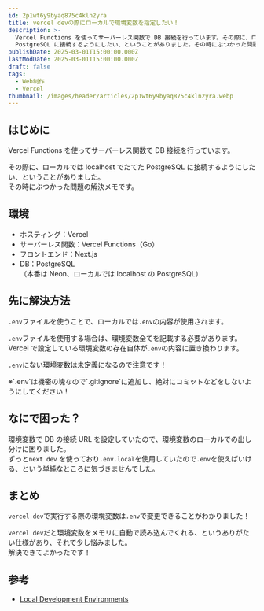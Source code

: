 ```yaml
---
id: 2p1wt6y9byaq875c4kln2yra
title: vercel devの際にローカルで環境変数を指定したい！
description: >-
  Vercel Functions を使ってサーバーレス関数で DB 接続を行っています。その際に、ローカルでは localhost でたてた
  PostgreSQL に接続するようにしたい、ということがありました。その時にぶつかった問題の解決メモです。
publishDate: 2025-03-01T15:00:00.000Z
lastModDate: 2025-03-01T15:00:00.000Z
draft: false
tags:
  - Web制作
  - Vercel
thumbnail: /images/header/articles/2p1wt6y9byaq875c4kln2yra.webp
---
```


## はじめに

Vercel Functions を使ってサーバーレス関数で DB 接続を行っています。

その際に、ローカルでは localhost でたてた PostgreSQL に接続するようにしたい、ということがありました。  
その時にぶつかった問題の解決メモです。

## 環境

-   ホスティング：Vercel
-   サーバーレス関数：Vercel Functions（Go）
-   フロントエンド：Next.js
-   DB：PostgreSQL  
    （本番は Neon、ローカルでは localhost の PostgreSQL）

## 先に解決方法

`.env`ファイルを使うことで、ローカルでは`.env`の内容が使用されます。

`.env`ファイルを使用する場合は、環境変数全てを記載する必要があります。  
Vercel で設定している環境変数の存在自体が`.env`の内容に置き換わります。

`.env`にない環境変数は未定義になるので注意です！

<TextBlock blockType="error">
※`.env`は機密の塊なので`.gitignore`に追加し、絶対にコミットなどをしないようにしてください！
</TextBlock>

## なにで困った？

環境変数で DB の接続 URL を設定していたので、環境変数のローカルでの出し分けに困りました。  
ずっと`next dev` を使っており`.env.local`を使用していたので`.env`を使えばいける、という単純なところに気づきませんでした。

## まとめ

`vercel dev`で実行する際の環境変数は`.env`で変更できることがわかりました！

`vercel dev`だと環境変数をメモリに自動で読み込んでくれる、というありがたい仕様があり、それで少し悩みました。  
解決できてよかったです！

## 参考

-   [Local Development Environments](https://vercel.com/docs/deployments/local-env)

